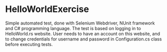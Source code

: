 # HelloWorldExercise

Simple automated test, done with Selenium Webdriver, NUnit framework and C# programming language. 
The test is based on logging in to HelloWorld.rs website.
User needs to have an account on this website, and to change credentials for username and password in Configuration.cs class before executing tests.
